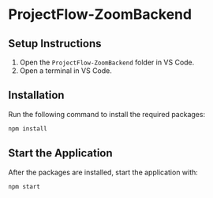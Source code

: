 # ProjectFlow-ZoomBackend

## Setup Instructions

1. Open the `ProjectFlow-ZoomBackend` folder in VS Code.
2. Open a terminal in VS Code.

## Installation

Run the following command to install the required packages:

```sh
npm install
```
## Start the Application
After the packages are installed, start the application with:

```sh
npm start
```